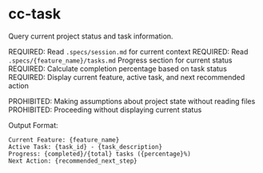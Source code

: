 # cc-task
Query current project status and task information.

REQUIRED: Read `.specs/session.md` for current context
REQUIRED: Read `.specs/{feature_name}/tasks.md` Progress section for current status  
REQUIRED: Calculate completion percentage based on task status
REQUIRED: Display current feature, active task, and next recommended action

PROHIBITED: Making assumptions about project state without reading files
PROHIBITED: Proceeding without displaying current status

Output Format:
```
Current Feature: {feature_name}
Active Task: {task_id} - {task_description}
Progress: {completed}/{total} tasks ({percentage}%)
Next Action: {recommended_next_step}
```